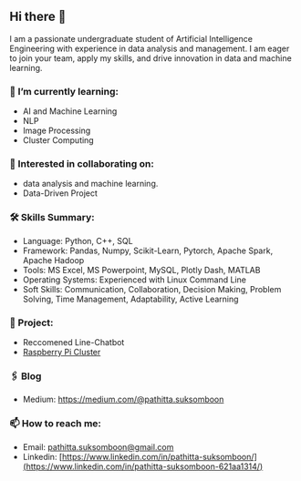 ## Hi there 👋
I am a passionate undergraduate student of Artificial Intelligence Engineering with experience in data analysis and management. I am eager to join your team, apply my skills, and drive innovation in data and machine learning.

### 🌱 I’m currently learning:
- AI and Machine Learning
- NLP
- Image Processing
- Cluster Computing

### 👯 Interested in collaborating on:
- data analysis and machine learning.
- Data-Driven Project

### 🛠 Skills Summary:
- Language: Python, C++, SQL
- Framework: Pandas, Numpy, Scikit-Learn, Pytorch, Apache Spark, Apache Hadoop
- Tools: MS Excel, MS Powerpoint, MySQL, Plotly Dash, MATLAB
- Operating Systems: Experienced with Linux Command Line
- Soft Skills: Communication, Collaboration, Decision Making, Problem Solving, Time Management, Adaptability, Active Learning

### 📂 Project:
- Reccomened Line-Chatbot 
- [Raspberry Pi Cluster](https://github.com/PathittaSSB/MyCluster)

### 🖇 Blog
- Medium: https://medium.com/@pathitta.suksomboon

### 📫 How to reach me:
- Email: pathitta.suksomboon@gmail.com
- Linkedin: [https://www.linkedin.com/in/pathitta-suksomboon/](https://www.linkedin.com/in/pathitta-suksomboon-621aa1314/)

<!--
**PathittaSSB/PathittaSSB** is a ✨ _special_ ✨ repository because its `README.md` (this file) appears on your GitHub profile.

Here are some ideas to get you started:

- 🔭 I’m currently working on ...
- 🌱 I’m currently learning ...
- 👯 I’m looking to collaborate on ...
- 🤔 I’m looking for help with ...
- 💬 Ask me about ...
- 📫 How to reach me: ...
- 😄 Pronouns: ...
- ⚡ Fun fact: ...
-->
